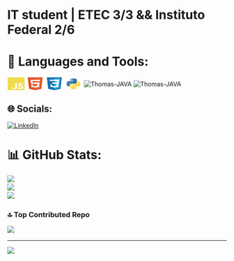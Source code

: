 # IT student | ETEC 3/3 && Instituto Federal 2/6



  
<div style="display: inline_block">

  # 🧰 Languages and Tools:
 
   <img align="center" alt="Thomas-Js" height="30" width="40" src="https://raw.githubusercontent.com/devicons/devicon/master/icons/javascript/javascript-plain.svg">
   <img align="center" alt="Thomas-HTML" height="30" width="40" src="https://raw.githubusercontent.com/devicons/devicon/master/icons/html5/html5-original.svg">
   <img align="center" alt="Thomas-CSS" height="30" width="40" src="https://raw.githubusercontent.com/devicons/devicon/master/icons/css3/css3-original.svg">
   <img align="center" alt="Thomas-CSS" height="30" width="40" src="https://raw.githubusercontent.com/devicons/devicon/master/icons/python/python-original.svg">
   <img align="center" alt="Thomas-JAVA" height="30" width="40" src="https://camo.githubusercontent.com/0d4b500c99671bf83bcb747e4f25f3da28765f2bbb4cdd9733c09f9a46381aaa/68747470733a2f2f63646e2e6a7364656c6976722e6e65742f67682f64657669636f6e732f64657669636f6e2f69636f6e732f6a6176612f6a6176612d6f726967696e616c2e737667">
   <img align="center" alt="Thomas-JAVA" height="30" width="40"  src="https://camo.githubusercontent.com/15166a15835f145259844be455ab5945594a70c48a3090aa83d193bd5e3e9bc5/68747470733a2f2f63646e2e6a7364656c6976722e6e65742f67682f64657669636f6e732f64657669636f6e2f69636f6e732f6769742f6769742d6f726967696e616c2e737667">
</div>


## 🌐 Socials:
[![LinkedIn](https://img.shields.io/badge/LinkedIn-%230077B5.svg?logo=linkedin&logoColor=white)](https://linkedin.com/in/https://www.linkedin.com/in/thomas-paimm/) 


# 📊 GitHub Stats:
![](https://github-readme-stats.vercel.app/api?username=ThomasPaim&theme=dark&hide_border=false&include_all_commits=true&count_private=false)<br/>
![](https://nirzak-streak-stats.vercel.app/?user=ThomasPaim&theme=dark&hide_border=false)<br/>
![](https://github-readme-stats.vercel.app/api/top-langs/?username=ThomasPaim&theme=dark&hide_border=false&include_all_commits=true&count_private=false&layout=compact)

### 🔝 Top Contributed Repo
![](https://github-contributor-stats.vercel.app/api?username=ThomasPaim&limit=5&theme=dark&combine_all_yearly_contributions=true)

---
[![](https://visitcount.itsvg.in/api?id=ThomasPaim&icon=0&color=0)](https://visitcount.itsvg.in)

<!-- Proudly created with GPRM ( https://gprm.itsvg.in ) -->

